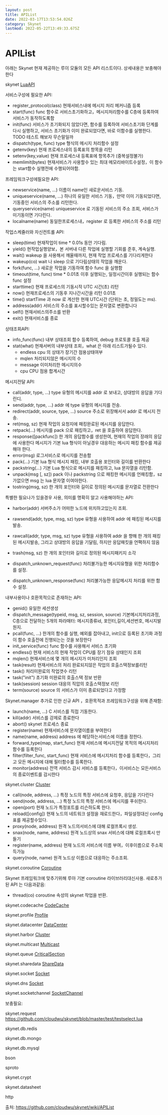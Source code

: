 ```yaml
---
layout: post
title: APIList
date: 2022-03-17T13:53:54.026Z
category: Skynet
lastmod: 2022-05-22T13:49:33.675Z
---
```

# APIList

아래는 Skynet 현재 제공하는 루이 모듈의 모든 API 리스트이다.  상세내용은 보충해야 한다

skynet [LuaAPI](2022-03-17-LuaAPI.markdown)

서비스구성에 필요한 API:

* register_protocol(class) 현재서비스내에 메시지 처리 메커니즘 등록
* start(func) func 함수로 서비스초기화하고，메시지처리함수를 C층에 등록하여 서비스가 동작하도록함
* init(func) 서비스가 초기화되지 않았다면, 함수를 등록하여 서비스초기화 단계를 다시 실행하고, 서비스 초기화가 이미 완료되었다면, 바로 이함수를 실행한다. TODO 테스트 해보자 무슨말일까 
* dispatch(type, func) type 형식의 메시지 처리함수 설정
* getenv(key) 현재 프로세스내의 등록표의 항목을 리턴
* setenv(key,value) 현재 프로세스내 등록표에 항목추가 (중복설정불가)
* memlimit(bytes) 현재서비스가 사용할수 있는 최대 메모리바이트수설정，이 함수는 start함수 실행전에 수행되어야함.

프레임워크구성에필요한 API:

* newservice(name, ...) 이름이 name인 새로운서비스 기동.
* uniqueservice(name, ...) 하나의 유일한 서비스 기동，만약 이미 기동되었다면, 기동중인 서비스의 주소를 리턴한다.
* queryservice(name) uniqueservice 로 기동된 서비스의 주소 조회, 서비스가 미기동이면 기다린다.
* localname(name) 동일한프로세스내，register 로 등록한 서비스의 주소를 리턴

작업스케쥴러와 자신컨트롤 API:

* sleep(time) 현재작업이 time * 0.01s 동안 기다림.
* yield() 현작업실행양보，본 서버내 다른 작업에 실행할 기회를 준후, 계속실행.
* wait() wakeup 을 사용해서 깨울때까지, 현재 작업 프로세스를 기다리게한다
* wakeup(co) wait 나 sleep 으로 기다림상태의 작업을 깨운다.
* fork(func, ...) 새로운 작업을 기동하여 함수 func 을 실행함
* timeout(time, func) time * 0.01초 이후 실행되는, 일정시간이후 실행되는 함수 func 설정
* starttime() 현재 프로세스의 기동시작 UTC 시간(초) 리턴
* now() 현재프로세스의 기동후 지나간시간을 리턴 0.01초
* time() startTime 과 now 로 계산한 현재 UTC시간 (단위는 초, 정밀도는 ms).
* address(addr) 서비스의 주소를 표시할수있는 문자열로 변환합니다
* self() 현재서비스의주소를 반환
* exit() 현재서비스를 종료

상태조회API:

* info_func(func) 내부 상태조회 함수 등록하여, debug 프로토콜 호출 제공
* stat(what) 현재서버의 내부상태 조회，what 은 아래 리스트가될수 있다.
    + endless cpu 의 상태가 장기간 점용상태여부
    + mqlen 처리되지않은 메시지의 수
    + message 이미처리한 메시지의수
    + cpu CPU 점용 합계시간

메시지전달 API:  

* call(addr, type, ...)  type 유형의 메시지를 addr 로 보내고, 상대방의 응답을 기다린디.
* send(addr, type, ...) addr 에 type 유형의 메시지를 전송.
* redirect(addr, source, type, ...) source 주소로 위장해서서 addr 로 메시지 전송.
* ret(msg, sz) 현재 작업의 요청지에 패킹완료된 메시지를 응답한다.
* retpack(...) 메시지를 pack 으로 패킹하고，ret 을 호출하여 응답한다.
* response([packfunc]) 한 개의 응답함수를 생성한여, 현재의 작업의 장래의 응답에 사용한다 메시지가 기본 lua 형식이 아닐경우 대응하는 메시지 패킹 함수를 제공해야 한다.
* error(msg) 로그서비스로 메시지를 전송함
* pack(...) 기본 lua 형식 메시지 패킹, 내부 호출용 포인터와 길이를 반환한다
* packstring(...) 기본 Lua 형식으로 메시지를 패킹하고, lua 문자열을 리턴함.
* unpack(msg [, sz]) pack 이나 packstring 으로 패킹한 메시지를 언패킹함，sz가없으면 msg 는 lua 문자열 이여야한다.
* tostring(msg, sz) 한 개의 포인터와 길이로 정의된 메시지를 문자열로 전환한다 

특별한 필요나가 있을경우 사용, 의미를 명확히 알고 사용해야하는 API:  
* harbor(addr) 서버주소가 어떠한 노드에 위치하고있는지 조회.
* rawsend(addr, type, msg, sz) type 유형을 사용하여 addr 에 패킹된 메시지를 발송.
* rawcall(addr, type, msg, sz) type 유형을 사용하여 addr 을 향해 한 개의 패킹된 메시지발송, 그리고 상대방의 응답을 기달림, 하지만 응답패킷을 언팩하지 않음

* trash(msg, sz) 한 개의 포인터와 길이로 정의된 메시지패키지 소각
* dispatch_unknown_request(func) 처리불가능한 메시지유형을 위한 처리함수를 설정.
* dispatch_unknown_response(func) 처리불가능한 응답메시지 처리를 위한 함수 설정.

내부사용이나 호환목적으로 존재하는 API:  

* genid() 유일한 세션생성
* dispatch_message(typeid, msg, sz, session, source) 기본메시지처리과정, C층으로 전달하는 5개의 파라매터: 메시지종류id, 포인터,길이,세션번호, 메시지발원지.
* pcall(func, ...) 한개의 함수를 실행, 예외를 잡아내고, init으로 등록된 초기화 과정이 함수 호출전에 진행되는는 것을 보장한다
* init_service(func) func 함수를 사용해서 서비스 초기화
* endless() 현재 서비스의 현재 작업이 CPU를 장기 점유 상태인지 조회
* mqlen() 현재서비스에 몇 개의 메시지가 미처리인지 조회
* task(result) 현재서비스의 처리 완료되지않은 작업의 호출스택정보를리턴
* task() 처리미완료의 작업갯수 리턴
* task("init") 초기화 미완료의 호출스택 정보 반환
* task(session) session 대응의 직압의 호출스택정보 리턴
* term(source) source 의 서비스가 이미 종료되었다고 가정함


Skynet.manager 추가로 인한 신규 API ，호환목적과 프레임워크구성을 위해 존재함:  
* launch(name, ...) C 서비스를 직접 기동한다.
* kill(addr) 서비스를 강제로 종료한다
* abort() skynet 프로세스 종료
* register(name) 현재서비스에 문자열이름을 부여한다
* name(name, address) address 에 해당하는서비스에 이름을 정한다.
* forward_type(map, start_func) 현재 서비스에 메시지전달 목적의 메시지처리 함수를 등록한다
* filter(filter_func, start_func) 현재 서비스에 메시지처리 함수를 등록한다，그리고 모든 메시지에 대해 필터함수를 등록한다.
* monitor(address) 전역 서비스 감시 서비스를 등록한다，이서비스는 모든서비스의 종료이벤트를 감시한다


skynet.cluster [Cluster](2022-03-17-Cluster.md)


* call(node, address, ...) 특정 노드의 특정 서비스에 요청후, 응답을 기다린다
* send(node, address, ...) 특정 노드의 특정 서비스에 메시지를 푸쉬한다.
* open(port) 현재 노드가 특정포트를 리슨하도록 한다.
* reload([config]) 현재 노드의 네트워크 설정을 재로드한다，파일설정대신 config 표를 제공할수있다.
* proxy(node, address) 원격 노드의서비스에 대해 로컬프록시 생성.
* snax(node, name, address) 원격 노드상의 snax 서비스에 대해 로컬프록시 만들기
* register(name, address) 현재 노드의 서비스에 이름 부여，이후이름으로 주소획득가능
* query(node, name) 원격 노드상 이름으로 대응하는 주소조회.


skynet.coroutine [Coroutine](2022-03-17-Coroutine.md)

Skynet 프레임워크에 맞추기위해 루아 기본 coroutine 라이브러리대신사용. 새로추가된 API 는 다음과같음:

* thread(co) coroutine 속성의 skynet 작업을 반환. 

skynet.codecache [CodeCache](2022-03-17-CodeCache.md)

skynet.profile [Profile](2022-03-17-Profile.md)

skynet.datacenter [DataCenter](2022-03-17-DataCenter.md)

skynet.harbor [Cluster](2022-03-17-Cluster.md)

skynet.multicast [Multicast](2022-03-17-Multicast.md)

skynet.queue [CriticalSection](2022-03-17-CriticalSection.md)

skynet.sharedata [ShareData](2022-03-17-ShareData.md)

skynet.socket [Socket](2022-03-17-Socket.md)

skynet.dns [Socket](2022-03-17-Socket.md)

skynet.socketchannel [SocketChannel](2022-03-17-SocketChannel.md)

보충필요:

skynet.request https://github.com/cloudwu/skynet/blob/master/test/testselect.lua

skynet.db.redis

skynet.db.mongo

skynet.db.mysql

bson

sproto

skynet.crypt

skynet.datasheet

http

출처: <https://github.com/cloudwu/skynet/wiki/APIList> 